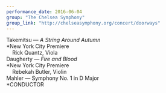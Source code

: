 ```yaml
---
performance_date: 2016-06-04
group: "The Chelsea Symphony"
group_link: "http://chelseasymphony.org/concert/doorways"
---
```

Takemitsu — <em>A String Around Autumn</em><br/> 
*New York City Premiere<br/>
&nbsp;&nbsp;&nbsp;&nbsp;Rick Quantz, Viola<br/>
Daugherty — <em>Fire and Blood</em><br/> 
*New York City Premiere<br/>
&nbsp;&nbsp;&nbsp;&nbsp;Rebekah Butler, Violin<br/>
Mahler — Symphony No. 1 in D Major<br/>
*CONDUCTOR
